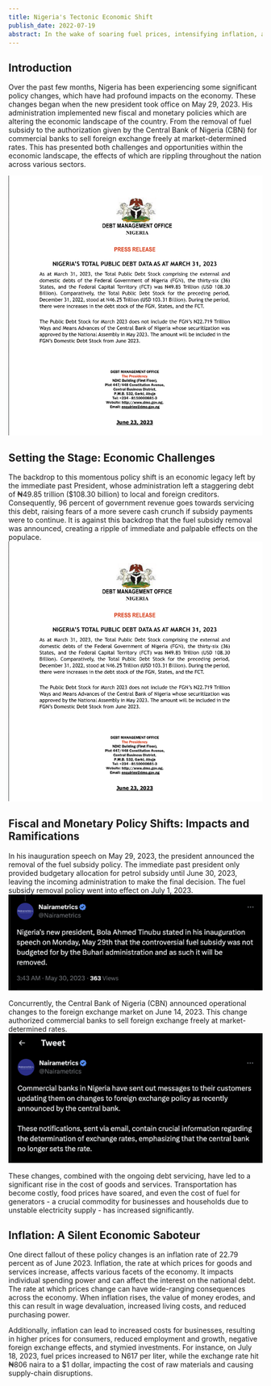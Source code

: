 ```yaml
---
title: Nigeria's Tectonic Economic Shift
publish_date: 2022-07-19
abstract: In the wake of soaring fuel prices, intensifying inflation, and a fluctuating exchange rate, everyday life in Nigeria has become a tangle of challenges. The effects ripple through our transportation, our food, our essential goods, and undeniably, our livelihoods. Amid this turbulence, I am making a decisive pivot, restructuring Ovabor Development Labs Limited to help navigate the storm. 
---
```


## Introduction
Over the past few months, Nigeria has been experiencing some significant policy changes, which have had profound impacts on the economy. These changes began when the new president took office on May 29, 2023. His administration implemented new fiscal and monetary policies which are altering the economic landscape of the country. From the removal of fuel subsidy to the authorization given by the Central Bank of Nigeria (CBN) for commercial banks to sell foreign exchange freely at market-determined rates. This has presented both challenges and opportunities within the economic landscape, the effects of which are rippling throughout the nation across various sectors.



  <img src="second/dmo.png"/>

## Setting the Stage: Economic Challenges
The backdrop to this momentous policy shift is an economic legacy left by the immediate past President, whose administration left a staggering debt of ₦49.85 trillion ($108.30 billion) to local and foreign creditors. Consequently, 96 percent of government revenue goes towards servicing this debt, raising fears of a more severe cash crunch if subsidy payments were to continue. It is against this backdrop that the fuel subsidy removal was announced, creating a ripple of immediate and palpable effects on the populace.
 <img src="second/dmo.png"/>


## Fiscal and Monetary Policy Shifts: Impacts and Ramifications
In his inauguration speech on May 29, 2023, the president announced the removal of the fuel subsidy policy. The immediate past president only provided budgetary allocation for petrol subsidy until June 30, 2023, leaving the incoming administration to make the final decision. The fuel subsidy removal policy went into effect on July 1, 2023. 
 <img src="second/rv.png"/>

Concurrently, the Central Bank of Nigeria (CBN) announced operational changes to the foreign exchange market on June 14, 2023. This change authorized commercial banks to sell foreign exchange freely at market-determined rates.
 <img src="second/cbn.png"/>

These changes, combined with the ongoing debt servicing, have led to a significant rise in the cost of goods and services. Transportation has become costly, food prices have soared, and even the cost of fuel for generators - a crucial commodity for businesses and households due to unstable electricity supply - has increased significantly.

## Inflation: A Silent Economic Saboteur
One direct fallout of these policy changes is an inflation rate of 22.79​​ percent as of June 2023. Inflation, the rate at which prices for goods and services increase, affects various facets of the economy. It impacts individual spending power and can affect the interest on the national debt. The rate at which prices change can have wide-ranging consequences across the economy. When inflation rises, the value of money erodes, and this can result in wage devaluation, increased living costs, and reduced purchasing power.

Additionally, inflation can lead to increased costs for businesses, resulting in higher prices for consumers, reduced employment and growth, negative foreign exchange effects, and stymied investments. For instance, on July 18, 2023, fuel prices increased to N617 per liter, while the exchange rate hit ₦806 naira to a $1 dollar, impacting the cost of raw materials and causing supply-chain disruptions.


